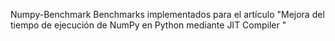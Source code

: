 Numpy-Benchmark
Benchmarks implementados para el artículo "Mejora del tiempo de ejecución de NumPy en Python mediante JIT Compiler "
